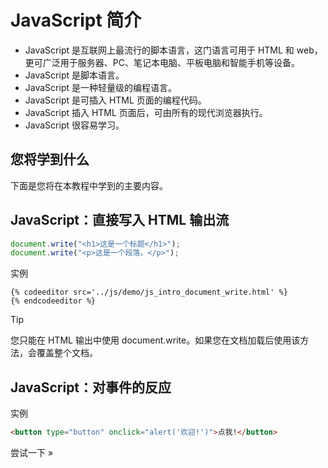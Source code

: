 # JavaScript 简介

- JavaScript 是互联网上最流行的脚本语言，这门语言可用于 HTML 和 web，更可广泛用于服务器、PC、笔记本电脑、平板电脑和智能手机等设备。
- JavaScript 是脚本语言。
- JavaScript 是一种轻量级的编程语言。
- JavaScript 是可插入 HTML 页面的编程代码。
- JavaScript 插入 HTML 页面后，可由所有的现代浏览器执行。
- JavaScript 很容易学习。
## 您将学到什么

下面是您将在本教程中学到的主要内容。

## JavaScript：直接写入 HTML 输出流

<!--sec data-title="实例" data-url='http://www.baidu.com' ces-->

```javascript
document.write("<h1>这是一个标题</h1>");
document.write("<p>这是一个段落。</p>");
```
<!--endsec-->


实例
```
{% codeeditor src='../js/demo/js_intro_document_write.html' %}
{% endcodeeditor %}
```


>[!TIP]
> 您只能在 HTML 输出中使用 document.write。如果您在文档加载后使用该方法，会覆盖整个文档。

## JavaScript：对事件的反应

实例
```html
<button type="button" onclick="alert('欢迎!')">点我!</button>
```

尝试一下 »

